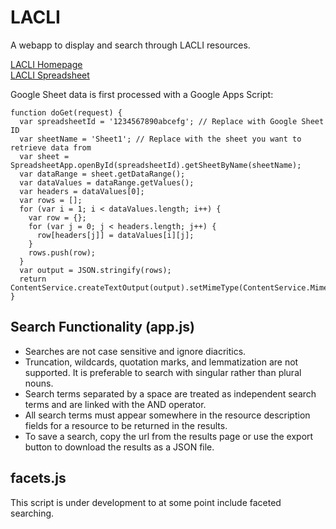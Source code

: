 # LACLI
A webapp to display and search through LACLI resources.

[LACLI Homepage](https://salalm.org/lane-lacli)<br>
[LACLI Spreadsheet](https://docs.google.com/spreadsheets/d/17ngPVWCOFe4YpuDWhP37JJQIFIrrDL0qYbX28iLneWo/edit?usp=sharing)

Google Sheet data is first processed with a Google Apps Script:
```
function doGet(request) {
  var spreadsheetId = '1234567890abcefg'; // Replace with Google Sheet ID
  var sheetName = 'Sheet1'; // Replace with the sheet you want to retrieve data from
  var sheet = SpreadsheetApp.openById(spreadsheetId).getSheetByName(sheetName);
  var dataRange = sheet.getDataRange();
  var dataValues = dataRange.getValues();
  var headers = dataValues[0];
  var rows = [];
  for (var i = 1; i < dataValues.length; i++) {
    var row = {};
    for (var j = 0; j < headers.length; j++) {
      row[headers[j]] = dataValues[i][j];
    }
    rows.push(row);
  }
  var output = JSON.stringify(rows);
  return ContentService.createTextOutput(output).setMimeType(ContentService.MimeType.JSON);
}
```

## Search Functionality (app.js)
- Searches are not case sensitive and ignore diacritics.
- Truncation, wildcards, quotation marks, and lemmatization are not supported. It is preferable to search with singular rather than plural nouns.
- Search terms separated by a space are treated as independent search terms and are linked with the AND operator.
- All search terms must appear somewhere in the resource description fields for a resource to be returned in the results.
- To save a search, copy the url from the results page or use the export button to download the results as a JSON file.

## facets.js
This script is under development to at some point include faceted searching.
